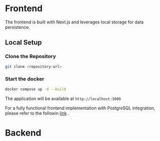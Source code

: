 # Frontend

The frontend is built with Next.js and leverages local storage for data persistence.

## Local Setup

### Clone the Repository

```bash
git clone <repository-url>
```

### Start the docker

```bash
docker compose up -d --build
```
The application will be available at `http://localhost:3000`

For a fully functional frontend implementation with PostgreSQL integration, please refer to the followin  [link](https://github.com/Nadeera3784/intigriti) .


# Backend
